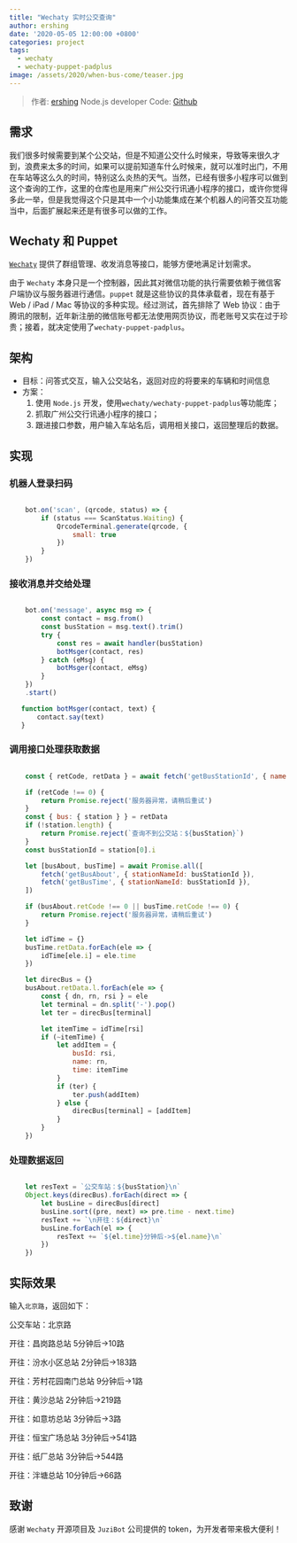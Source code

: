 ```yaml
---
title: "Wechaty 实时公交查询"
author: ershing
date: '2020-05-05 12:00:00 +0800'
categories: project
tags:
  - wechaty
  - wechaty-puppet-padplus
image: /assets/2020/when-bus-come/teaser.jpg
---
```


> 作者: [ershing](https://github.com/ershing) Node.js developer
> Code: [Github](https://github.com/ershing/when-bus-come)

## 需求

我们很多时候需要到某个公交站，但是不知道公交什么时候来，导致等来很久才到，浪费来太多的时间，如果可以提前知道车什么时候来，就可以准时出门，不用在车站等这么久的时间，特别这么炎热的天气。当然，已经有很多小程序可以做到这个查询的工作，这里的仓库也是用来广州公交行讯通小程序的接口，或许你觉得多此一举，但是我觉得这个只是其中一个小功能集成在某个机器人的问答交互功能当中，后面扩展起来还是有很多可以做的工作。

<!--more-->

## Wechaty 和 Puppet

[`Wechaty`](https://github.com/wechaty/wechaty) 提供了群组管理、收发消息等接口，能够方便地满足计划需求。

由于 `Wechaty` 本身只是一个控制器，因此其对微信功能的执行需要依赖于微信客户端协议与服务器进行通信。`puppet` 就是这些协议的具体承载者，现在有基于 Web / iPad / Mac 等协议的多种实现。经过测试，首先排除了 Web 协议：由于腾讯的限制，近年新注册的微信账号都无法使用网页协议，而老账号又实在过于珍贵；接着，就决定使用了`wechaty-puppet-padplus`。

## 架构

- 目标：问答式交互，输入公交站名，返回对应的将要来的车辆和时间信息
- 方案：
  1. 使用 `Node.js` 开发，使用`wechaty/wechaty-puppet-padplus`等功能库；
  2. 抓取广州公交行讯通小程序的接口；
  3. 跟进接口参数，用户输入车站名后，调用相关接口，返回整理后的数据。

## 实现

### 机器人登录扫码

```javascript

    bot.on('scan', (qrcode, status) => {
        if (status === ScanStatus.Waiting) {
            QrcodeTerminal.generate(qrcode, {
                small: true
            })
        }
    })

```

### 接收消息并交给处理

```javascript

    bot.on('message', async msg => {
        const contact = msg.from()
        const busStation = msg.text().trim()
        try {
            const res = await handler(busStation)
            botMsger(contact, res)
        } catch (eMsg) {
            botMsger(contact, eMsg)
        }
    })
    .start()

   function botMsger(contact, text) {
       contact.say(text)
   }

```

### 调用接口处理获取数据

```javascript

    const { retCode, retData } = await fetch('getBusStationId', { name: busStation, requesttime: Math.floor(+new Date() / 1000) })

    if (retCode !== 0) {
        return Promise.reject('服务器异常，请稍后重试')
    }
    const { bus: { station } } = retData
    if (!station.length) {
        return Promise.reject(`查询不到公交站：${busStation}`)
    }
    const busStationId = station[0].i

    let [busAbout, busTime] = await Promise.all([
        fetch('getBusAbout', { stationNameId: busStationId }),
        fetch('getBusTime', { stationNameId: busStationId }),
    ])

    if (busAbout.retCode !== 0 || busTime.retCode !== 0) {
        return Promise.reject('服务器异常，请稍后重试')
    }

    let idTime = {}
    busTime.retData.forEach(ele => {
        idTime[ele.i] = ele.time
    })

    let direcBus = {}
    busAbout.retData.l.forEach(ele => {
        const { dn, rn, rsi } = ele
        let terminal = dn.split('-').pop()
        let ter = direcBus[terminal]

        let itemTime = idTime[rsi]
        if (~itemTime) {
            let addItem = {
                busId: rsi,
                name: rn,
                time: itemTime
            }
            if (ter) {
                ter.push(addItem)
            } else {
                direcBus[terminal] = [addItem]
            }
        }
    })

```

### 处理数据返回

```javascript

    let resText = `公交车站：${busStation}\n`
    Object.keys(direcBus).forEach(direct => {
        let busLine = direcBus[direct]
        busLine.sort((pre, next) => pre.time - next.time)
        resText += `\n开往：${direct}\n`
        busLine.forEach(el => {
            resText += `${el.time}分钟后->${el.name}\n`
        })
    })

```

## 实际效果

输入`北京路`，返回如下：

公交车站：北京路

开往：昌岗路总站
5分钟后->10路

开往：汾水小区总站
2分钟后->183路

开往：芳村花园南门总站
9分钟后->1路

开往：黄沙总站
2分钟后->219路

开往：如意坊总站
3分钟后->3路

开往：恒宝广场总站
3分钟后->541路

开往：纸厂总站
3分钟后->544路

开往：泮塘总站
10分钟后->66路

## 致谢

感谢 `Wechaty` 开源项目及 `JuziBot` 公司提供的 token，为开发者带来极大便利！

